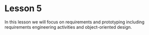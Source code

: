 # Lesson 5

In this lesson we will focus on requirements and prototyping including requirements engineering activities and object-oriented design.

